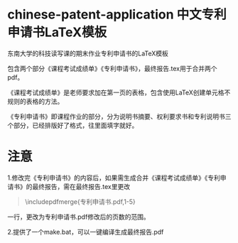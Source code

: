 # chinese-patent-application 中文专利申请书LaTeX模板
东南大学的科技读写课的期末作业专利申请书的LaTeX模板

包含两个部分《课程考试成绩单》《专利申请书》，最终报告.tex用于合并两个pdf。

《课程考试成绩单》是老师要求加在第一页的表格，包含使用LaTeX创建单元格不规则的表格的方法。

《专利申请书》即课程作业的部分，分为说明书摘要、权利要求书和专利说明书三个部分，已经排版好了格式，往里面填字就好。

# 注意
1.修改完《专利申请书》的内容后，如果需生成合并《课程考试成绩单》《专利申请书》的最终报告，需在最终报告.tex里更改
>\includepdfmerge{专利申请书.pdf,1-5}

一行，更改为专利申请书.pdf修改后的页数的范围。

2.提供了一个make.bat，可以一键编译生成最终报告.pdf
